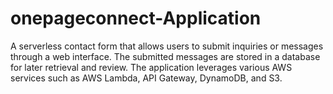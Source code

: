 # onepageconnect-Application

A serverless contact form that allows users to submit inquiries or messages through a web interface. The submitted messages are stored in a database for later retrieval and review. The application leverages various AWS services such as AWS Lambda, API Gateway, DynamoDB, and S3.
                         


